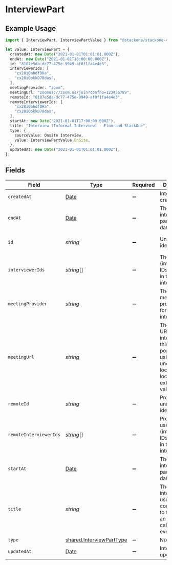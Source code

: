 # InterviewPart

## Example Usage

```typescript
import { InterviewPart, InterviewPartValue } from "@stackone/stackone-client-ts/sdk/models/shared";

let value: InterviewPart = {
  createdAt: new Date("2021-01-01T01:01:01.000Z"),
  endAt: new Date("2021-01-01T18:00:00.000Z"),
  id: "8187e5da-dc77-475e-9949-af0f1fa4e4e3",
  interviewerIds: [
    "cx28iQahdfDHa",
    "cx28iQokkD78das",
  ],
  meetingProvider: "zoom",
  meetingUrl: "zoomus://zoom.us/join?confno=123456789",
  remoteId: "8187e5da-dc77-475e-9949-af0f1fa4e4e3",
  remoteInterviewerIds: [
    "cx28iQahdfDHa",
    "cx28iQokkD78das",
  ],
  startAt: new Date("2021-01-01T17:00:00.000Z"),
  title: "Interview (Informal Interview) - Elon and StackOne",
  type: {
    sourceValue: Onsite Interview,
    value: InterviewPartValue.OnSite,
  },
  updatedAt: new Date("2021-01-01T01:01:01.000Z"),
};
```

## Fields

| Field                                                                                                                                    | Type                                                                                                                                     | Required                                                                                                                                 | Description                                                                                                                              | Example                                                                                                                                  |
| ---------------------------------------------------------------------------------------------------------------------------------------- | ---------------------------------------------------------------------------------------------------------------------------------------- | ---------------------------------------------------------------------------------------------------------------------------------------- | ---------------------------------------------------------------------------------------------------------------------------------------- | ---------------------------------------------------------------------------------------------------------------------------------------- |
| `createdAt`                                                                                                                              | [Date](https://developer.mozilla.org/en-US/docs/Web/JavaScript/Reference/Global_Objects/Date)                                            | :heavy_minus_sign:                                                                                                                       | Interview part created date                                                                                                              | 2021-01-01T01:01:01.000Z                                                                                                                 |
| `endAt`                                                                                                                                  | [Date](https://developer.mozilla.org/en-US/docs/Web/JavaScript/Reference/Global_Objects/Date)                                            | :heavy_minus_sign:                                                                                                                       | The specific interview part's end date                                                                                                   | 2021-01-01T18:00:00.000Z                                                                                                                 |
| `id`                                                                                                                                     | *string*                                                                                                                                 | :heavy_minus_sign:                                                                                                                       | Unique identifier                                                                                                                        | 8187e5da-dc77-475e-9949-af0f1fa4e4e3                                                                                                     |
| `interviewerIds`                                                                                                                         | *string*[]                                                                                                                               | :heavy_minus_sign:                                                                                                                       | The user (interviewer) IDs taking part in this specific interview.                                                                       | [<br/>"cx28iQahdfDHa",<br/>"cx28iQokkD78das"<br/>]                                                                                       |
| `meetingProvider`                                                                                                                        | *string*                                                                                                                                 | :heavy_minus_sign:                                                                                                                       | The video meeting provider used for the interview.                                                                                       | zoom                                                                                                                                     |
| `meetingUrl`                                                                                                                             | *string*                                                                                                                                 | :heavy_minus_sign:                                                                                                                       | The meeting URL for the interview - this may be populated using the underlying location if the location string extracted is a valid url. | zoomus://zoom.us/join?confno=123456789                                                                                                   |
| `remoteId`                                                                                                                               | *string*                                                                                                                                 | :heavy_minus_sign:                                                                                                                       | Provider's unique identifier                                                                                                             | 8187e5da-dc77-475e-9949-af0f1fa4e4e3                                                                                                     |
| `remoteInterviewerIds`                                                                                                                   | *string*[]                                                                                                                               | :heavy_minus_sign:                                                                                                                       | Provider's user (interviewer) IDs taking part in this specific interview.                                                                | [<br/>"cx28iQahdfDHa",<br/>"cx28iQokkD78das"<br/>]                                                                                       |
| `startAt`                                                                                                                                | [Date](https://developer.mozilla.org/en-US/docs/Web/JavaScript/Reference/Global_Objects/Date)                                            | :heavy_minus_sign:                                                                                                                       | The specific interview part's start date                                                                                                 | 2021-01-01T17:00:00.000Z                                                                                                                 |
| `title`                                                                                                                                  | *string*                                                                                                                                 | :heavy_minus_sign:                                                                                                                       | The title of interview, usually corresponding to the title of an associated calendar event                                               | Interview (Informal Interview) - Elon and StackOne                                                                                       |
| `type`                                                                                                                                   | [shared.InterviewPartType](../../../sdk/models/shared/interviewparttype.md)                                                              | :heavy_minus_sign:                                                                                                                       | N/A                                                                                                                                      |                                                                                                                                          |
| `updatedAt`                                                                                                                              | [Date](https://developer.mozilla.org/en-US/docs/Web/JavaScript/Reference/Global_Objects/Date)                                            | :heavy_minus_sign:                                                                                                                       | Interview part updated date                                                                                                              | 2021-01-01T01:01:01.000Z                                                                                                                 |